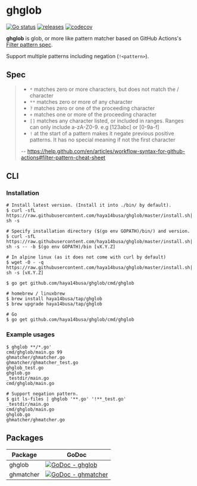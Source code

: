 # ghglob

[![Go status](https://github.com/haya14busa/ghglob/workflows/Go/badge.svg)](https://github.com/haya14busa/ghglob/actions)
[![releases](https://img.shields.io/github/release/haya14busa/ghglob.svg)](https://github.com/haya14busa/ghglob/releases)
[![codecov](https://codecov.io/gh/haya14busa/ghglob/branch/master/graph/badge.svg)](https://codecov.io/gh/haya14busa/ghglob)

**ghglob** is glob, or more like pattern matcher based on GitHub Actions's
[Filter pattern spec](https://help.github.com/en/articles/workflow-syntax-for-github-actions#filter-pattern-cheat-sheet).

Support multiple patterns including negation (`!<pattern>`).

## Spec

> - `*` matches zero or more characters, but does not match the / character
> - `**` matches zero or more of any character
> - `?` matches zero or one of the proceeding character
> - `+` matches one or more of the proceeding character
> - `[]` matches any character listed, or included in ranges. Ranges can only include a-zA-Z0-9. e.g [123abc] or [0-9a-f]
> - `!` at the start of a pattern makes it negate previous positive patterns. It has no special meaning if not the first character
>
> -- https://help.github.com/en/articles/workflow-syntax-for-github-actions#filter-pattern-cheat-sheet


## CLI

### Installation

```shell
# Install latest version. (Install it into ./bin/ by default).
$ curl -sfL https://raw.githubusercontent.com/haya14busa/ghglob/master/install.sh| sh -s

# Specify installation directory ($(go env GOPATH)/bin/) and version.
$ curl -sfL https://raw.githubusercontent.com/haya14busa/ghglob/master/install.sh| sh -s -- -b $(go env GOPATH)/bin [vX.Y.Z]

# In alpine linux (as it does not come with curl by default)
$ wget -O - -q https://raw.githubusercontent.com/haya14busa/ghglob/master/install.sh| sh -s [vX.Y.Z]

$ go get github.com/haya14busa/ghglob/cmd/ghglob

# homebrew / linuxbrew
$ brew install haya14busa/tap/ghglob
$ brew upgrade haya14busa/tap/ghglob

# Go
$ go get github.com/haya14busa/ghglob/cmd/ghglob
```

### Example usages

```
$ ghglob **/*.go'
cmd/ghglob/main.go 99
ghmatcher/ghmatcher.go
ghmatcher/ghmatcher_test.go
ghglob_test.go
ghglob.go
_testdir/main.go
cmd/ghglob/main.go

# Support negation pattern.
$ git ls-files | ghglob '**.go' '!**_test.go'
_testdir/main.go
cmd/ghglob/main.go
ghglob.go
ghmatcher/ghmatcher.go
```

## Packages

| Package | GoDoc |
| ------- | ----- |
| ghglob | [![GoDoc - ghglob](https://godoc.org/github.com/haya14busa/ghglob?status.svg)](https://godoc.org/github.com/haya14busa/ghglob) |
| ghmatcher | [![GoDoc - ghmatcher](https://godoc.org/github.com/haya14busa/ghglob/ghmatcher?status.svg)](https://godoc.org/github.com/haya14busa/ghglob/ghmatcher) |

